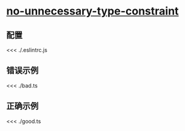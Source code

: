 # [no-unnecessary-type-constraint](https://typescript-eslint.io/rules/no-unnecessary-type-constraint)

## 配置

<<< ./.eslintrc.js

## 错误示例

<<< ./bad.ts

## 正确示例

<<< ./good.ts
